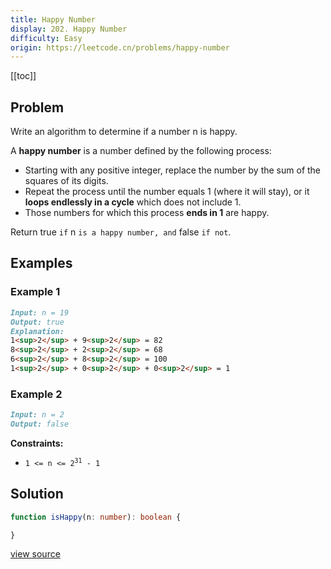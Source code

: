 ```yaml
---
title: Happy Number
display: 202. Happy Number
difficulty: Easy
origin: https://leetcode.cn/problems/happy-number
---
```


[[toc]]

## Problem

Write an algorithm to determine if a number n is happy.

A **happy number** is a number defined by the following process:

- Starting with any positive integer, replace the number by the sum of the squares of its digits.
- Repeat the process until the number equals 1 (where it will stay), or it **loops endlessly in a cycle** which does not include 1.
- Those numbers for which this process **ends in 1** are happy.

Return true `if` n `is a happy number, and` false `if not`.

## Examples

### Example 1

```md
Input: n = 19
Output: true
Explanation:
1<sup>2</sup> + 9<sup>2</sup> = 82
8<sup>2</sup> + 2<sup>2</sup> = 68
6<sup>2</sup> + 8<sup>2</sup> = 100
1<sup>2</sup> + 0<sup>2</sup> + 0<sup>2</sup> = 1
```

### Example 2

```md
Input: n = 2
Output: false
```

**Constraints:**

- <code>1 <= n <= 2<sup>31</sup> - 1</code>

## Solution

```ts
function isHappy(n: number): boolean {

}
```

[view source](https://leetcode.cn/problems/happy-number)
